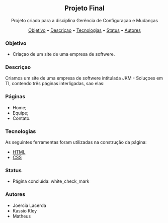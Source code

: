 <h2 align="center">Projeto Final</h2>
<p align="center">Projeto criado para a disciplina Gerência de Configuraçao e Mudanças</p>

<p align="center">
 <a href="#objetivo">Objetivo</a> • 
 <a href="#descriçao">Descriçao</a> • 
 <a href="#tecnologias">Tecnologias</a> • 
 <a href="#status">Status</a> • 
 <a href="#autores">Autores</a>
</p>

### Objetivo

- Criaçao de um site de uma empresa de softwere.
  
### Descriçao

<p>Criamos um site de uma empresa de softwere intitulada JKM - Soluçoes em TI, contendo três páginas interligadas, sao elas:</p>

### Páginas

- Home;
- Equipe;
- Contato.

### Tecnologias

As seguintes ferramentas foram utilizadas na construção da página:

- [HTML](http://pt-br.html.net/)
- [CSS](http://pt-br.html.net/tutorials/css/)

### Status

- Página concluída: white_check_mark

### Autores

- Joercia Lacerda
- Kassio Kley
- Matheus